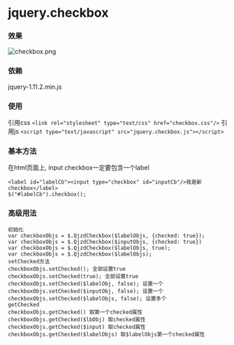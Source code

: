 # jquery.checkbox
### 效果
 ![checkbox.png](http://qjzd.qiniudn.com/Fk-9njI6XnbWfkq5PoQkxm812IFm)
### 依赖
jquery-1.11.2.min.js
### 使用
引用css
`<link rel="stylesheet" type="text/css" href="checkbox.css"/>`
引用js
`<script type="text/javascript" src="jquery.checkbox.js"></script>`
### 基本方法
在html页面上, input checkbox一定要包含一个label
```
<label id="labelCb"><input type="checkbox" id="inputCb"/>我是新checkbox</label>
$("#labelCb").checkbox();
```
### 高级用法
```
初始化
var checkboxObjs = $.QjzdCheckbox($labelObjs, {checked: true});
var checkboxObjs = $.QjzdCheckbox($inputObjs, {checked: true})
var checkboxObjs = $.QjzdCheckbox($labelObjs, true);
var checkboxObjs = $.QjzdCheckbox($labelObjs);
setChecked方法
checkboxObjs.setChecked(); 全部设置true
checkboxObjs.setChecked(true); 全部设置true
checkboxObjs.setChecked($labelObj, false); 设置一个
checkboxObjs.setChecked($inputObj, false); 设置一个
checkboxObjs.setChecked($labelObjs, false); 设置多个
getChecked
checkboxObjs.getChecked() 取第一个checked属性
checkboxObjs.getChecked($lbObj) 取checked属性
checkboxObjs.getChecked($input) 取checked属性
checkboxObjs.getChecked($labelObjs) 取$labelObjs第一个checked属性
```
